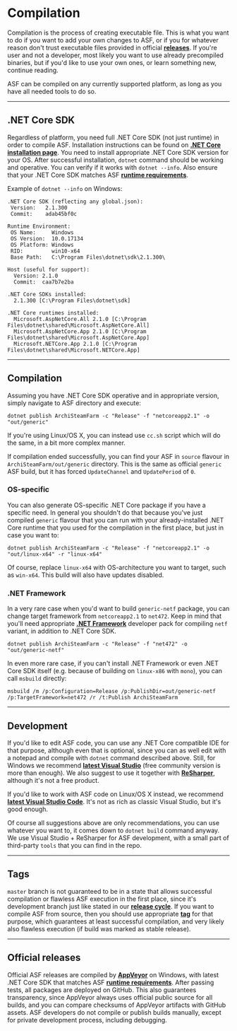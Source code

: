 # Compilation

Compilation is the process of creating executable file. This is what you want to do if you want to add your own changes to ASF, or if you for whatever reason don't trust executable files provided in official **[releases](https://github.com/JustArchi/ArchiSteamFarm/releases)**. If you're user and not a developer, most likely you want to use already precompiled binaries, but if you'd like to use your own ones, or learn something new, continue reading.

ASF can be compiled on any currently supported platform, as long as you have all needed tools to do so.

* * *

## .NET Core SDK

Regardless of platform, you need full .NET Core SDK (not just runtime) in order to compile ASF. Installation instructions can be found on **[.NET Core installation page](https://www.microsoft.com/net/download)**. You need to install appropriate .NET Core SDK version for your OS. After successful installation, `dotnet` command should be working and operative. You can verify if it works with `dotnet --info`. Also ensure that your .NET Core SDK matches ASF **[runtime requirements](https://github.com/JustArchi/ArchiSteamFarm/wiki/Compatibility#runtime-requirements)**.

Example of `dotnet --info` on Windows:

    .NET Core SDK (reflecting any global.json):
     Version:   2.1.300
     Commit:    adab45bf0c
    
    Runtime Environment:
     OS Name:     Windows
     OS Version:  10.0.17134
     OS Platform: Windows
     RID:         win10-x64
     Base Path:   C:\Program Files\dotnet\sdk\2.1.300\
    
    Host (useful for support):
      Version: 2.1.0
      Commit:  caa7b7e2ba
    
    .NET Core SDKs installed:
      2.1.300 [C:\Program Files\dotnet\sdk]
    
    .NET Core runtimes installed:
      Microsoft.AspNetCore.All 2.1.0 [C:\Program Files\dotnet\shared\Microsoft.AspNetCore.All]
      Microsoft.AspNetCore.App 2.1.0 [C:\Program Files\dotnet\shared\Microsoft.AspNetCore.App]
      Microsoft.NETCore.App 2.1.0 [C:\Program Files\dotnet\shared\Microsoft.NETCore.App]
    

* * *

## Compilation

Assuming you have .NET Core SDK operative and in appropriate version, simply navigate to ASF directory and execute:

```shell
dotnet publish ArchiSteamFarm -c "Release" -f "netcoreapp2.1" -o "out/generic"
```

If you're using Linux/OS X, you can instead use `cc.sh` script which will do the same, in a bit more complex manner.

If compilation ended successfully, you can find your ASF in `source` flavour in `ArchiSteamFarm/out/generic` directory. This is the same as official `generic` ASF build, but it has forced `UpdateChannel` and `UpdatePeriod` of `0`.

### OS-specific

You can also generate OS-specific .NET Core package if you have a specific need. In general you shouldn't do that because you've just compiled `generic` flavour that you can run with your already-installed .NET Core runtime that you used for the compilation in the first place, but just in case you want to:

```shell
dotnet publish ArchiSteamFarm -c "Release" -f "netcoreapp2.1" -o "out/linux-x64" -r "linux-x64"
```

Of course, replace `linux-x64` with OS-architecture you want to target, such as `win-x64`. This build will also have updates disabled.

### .NET Framework

In a very rare case when you'd want to build `generic-netf` package, you can change target framework from `netcoreapp2.1` to `net472`. Keep in mind that you'll need appropriate **[.NET Framework](https://www.microsoft.com/net/download/visual-studio-sdks)** developer pack for compiling `netf` variant, in addition to .NET Core SDK.

```shell
dotnet publish ArchiSteamFarm -c "Release" -f "net472" -o "out/generic-netf"
```

In even more rare case, if you can't install .NET Framework or even .NET Core SDK itself (e.g. because of building on `linux-x86` with `mono`), you can call `msbuild` directly:

```shell
msbuild /m /p:Configuration=Release /p:PublishDir=out/generic-netf /p:TargetFramework=net472 /r /t:Publish ArchiSteamFarm
```

* * *

## Development

If you'd like to edit ASF code, you can use any .NET Core compatible IDE for that purpose, although even that is optional, since you can as well edit with a notepad and compile with `dotnet` command described above. Still, for Windows we recommend **[latest Visual Studio](https://www.visualstudio.com/downloads)** (free community version is more than enough). We also suggest to use it together with **[ReSharper](https://www.jetbrains.com/resharper)**, although it's not a free product.

If you'd like to work with ASF code on Linux/OS X instead, we recommend **[latest Visual Studio Code](https://code.visualstudio.com/download)**. It's not as rich as classic Visual Studio, but it's good enough.

Of course all suggestions above are only recommendations, you can use whatever you want to, it comes down to `dotnet build` command anyway. We use Visual Studio + ReSharper for ASF development, with a small part of third-party `tools` that you can find in the repo.

* * *

## Tags

`master` branch is not guaranteed to be in a state that allows successful compilation or flawless ASF execution in the first place, since it's development branch just like stated in our **[release cycle](https://github.com/JustArchi/ArchiSteamFarm/wiki/Release-cycle)**. If you want to compile ASF from source, then you should use appropriate **[tag](https://github.com/JustArchi/ArchiSteamFarm/tags)** for that purpose, which guarantees at least successful compilation, and very likely also flawless execution (if build was marked as stable release).

* * *

## Official releases

Official ASF releases are compiled by **[AppVeyor](https://ci.appveyor.com/project/JustArchi/ArchiSteamFarm)** on Windows, with latest .NET Core SDK that matches ASF **[runtime requirements](https://github.com/JustArchi/ArchiSteamFarm/wiki/Compatibility#runtime-requirements)**. After passing tests, all packages are deployed on GitHub. This also guarantees transparency, since AppVeyor always uses official public source for all builds, and you can compare checksums of AppVeyor artifacts with GitHub assets. ASF developers do not compile or publish builds manually, except for private development process, including debugging.